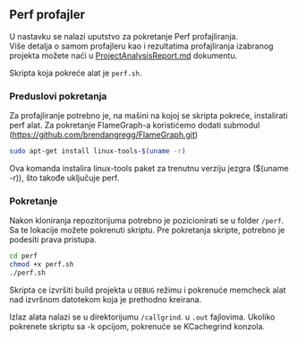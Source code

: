 ## Perf profajler

U nastavku se nalazi uputstvo za pokretanje Perf profajliranja.  
Više detalja o samom profajleru kao i rezultatima profajliranja izabranog projekta možete naći u [ProjectAnalysisReport.md](../ProjectAnalysisReport.md) dokumentu.

Skripta koja pokreće alat je `perf.sh`.

### Preduslovi pokretanja
Za profajliranje potrebno je, na mašini na kojoj se skripta pokreće, instalirati perf alat. 
Za pokretanje FlameGraph-a koristićemo dodati submodul (https://github.com/brendangregg/FlameGraph.git)

```bash
sudo apt-get install linux-tools-$(uname -r)
```
Ova komanda instalira linux-tools paket za trenutnu verziju jezgra ($(uname -r)), što takođe uključuje perf.

### Pokretanje
Nakon kloniranja repozitorijuma potrebno je pozicionirati se u folder `/perf`.  
Sa te lokacije možete pokrenuti skriptu. Pre pokretanja skripte, potrebno je podesiti prava pristupa.

```bash
cd perf
chmod +x perf.sh
./perf.sh
```
Skripta ce izvršiti build projekta u `DEBUG` režimu i pokrenuće memcheck alat nad izvršnom datotekom koja je prethodno kreirana. 

Izlaz alata nalazi se u direktorijumu `/callgrind`. u  `.out` fajlovima.
Ukoliko pokrenete skriptu sa -k opcijom, pokrenuće se KCachegrind konzola.